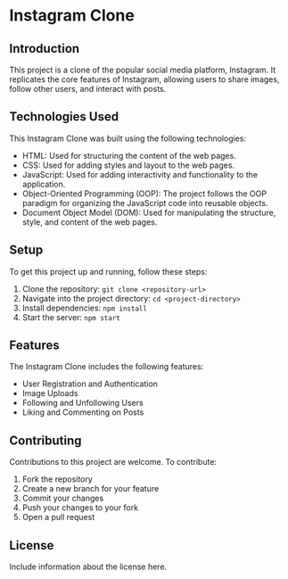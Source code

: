 # Instagram Clone

## Introduction

This project is a clone of the popular social media platform, Instagram. It replicates the core features of Instagram, allowing users to share images, follow other users, and interact with posts.

## Technologies Used

This Instagram Clone was built using the following technologies:

- HTML: Used for structuring the content of the web pages.
- CSS: Used for adding styles and layout to the web pages.
- JavaScript: Used for adding interactivity and functionality to the application.
- Object-Oriented Programming (OOP): The project follows the OOP paradigm for organizing the JavaScript code into reusable objects.
- Document Object Model (DOM): Used for manipulating the structure, style, and content of the web pages.

## Setup

To get this project up and running, follow these steps:

1. Clone the repository: `git clone <repository-url>`
2. Navigate into the project directory: `cd <project-directory>`
3. Install dependencies: `npm install`
4. Start the server: `npm start`

## Features

The Instagram Clone includes the following features:

- User Registration and Authentication
- Image Uploads
- Following and Unfollowing Users
- Liking and Commenting on Posts

## Contributing

Contributions to this project are welcome. To contribute:

1. Fork the repository
2. Create a new branch for your feature
3. Commit your changes
4. Push your changes to your fork
5. Open a pull request

## License

Include information about the license here.
